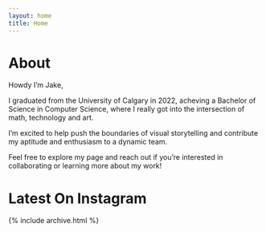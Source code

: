 ```yaml
---
layout: home
title: Home
---
```


# About

Howdy I’m Jake,

I graduated from the University of Calgary in 2022, acheving a Bachelor of Science in Computer Science, where I really got into the intersection of math, technology and art.

I’m excited to help push the boundaries of visual storytelling and contribute my aptitude and enthusiasm to a dynamic team. 

Feel free to explore my page and reach out if you’re interested in collaborating or learning more about my work!

# Latest On Instagram

<script src="https://static.elfsight.com/platform/platform.js" async></script>
<div class="elfsight-app-64b2201c-fcf9-45ee-8635-dc1203b09868" data-elfsight-app-lazy></div>

{% include archive.html %}
